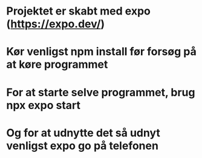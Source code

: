 # Projektet er skabt med expo (https://expo.dev/)
# Kør venligst npm install før forsøg på at køre programmet

# For at starte selve programmet, brug npx expo start
# Og for at udnytte det så udnyt venligst expo go på telefonen
